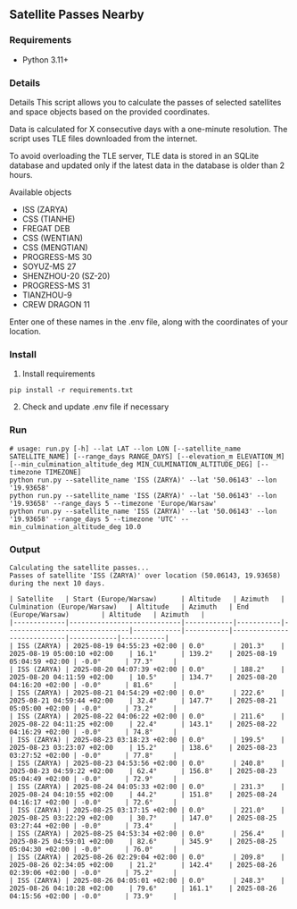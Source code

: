 ## Satellite Passes Nearby

### Requirements
- Python 3.11+

### Details
Details
This script allows you to calculate the passes of selected satellites and space objects based on the provided coordinates.  
  
Data is calculated for X consecutive days with a one-minute resolution. The script uses TLE files downloaded from the internet.  
  
To avoid overloading the TLE server, TLE data is stored in an SQLite database and updated only if the latest data in the database is older than 2 hours.  

Available objects  
- ISS (ZARYA)  
- CSS (TIANHE)  
- FREGAT DEB  
- CSS (WENTIAN)  
- CSS (MENGTIAN)  
- PROGRESS-MS 30  
- SOYUZ-MS 27  
- SHENZHOU-20 (SZ-20)  
- PROGRESS-MS 31  
- TIANZHOU-9  
- CREW DRAGON 11  

Enter one of these names in the .env file, along with the coordinates of your location.  

### Install
1. Install requirements
```shell
pip install -r requirements.txt
```
2. Check and update .env file if necessary

### Run
```shell
# usage: run.py [-h] --lat LAT --lon LON [--satellite_name SATELLITE_NAME] [--range_days RANGE_DAYS] [--elevation_m ELEVATION_M] [--min_culmination_altitude_deg MIN_CULMINATION_ALTITUDE_DEG] [--timezone TIMEZONE]
python run.py --satellite_name 'ISS (ZARYA)' --lat '50.06143' --lon '19.93658'
python run.py --satellite_name 'ISS (ZARYA)' --lat '50.06143' --lon '19.93658' --range_days 5 --timezone 'Europe/Warsaw'
python run.py --satellite_name 'ISS (ZARYA)' --lat '50.06143' --lon '19.93658' --range_days 5 --timezone 'UTC' --min_culmination_altitude_deg 10.0
```

### Output
```shell
Calculating the satellite passes...
Passes of satellite 'ISS (ZARYA)' over location (50.06143, 19.93658) during the next 10 days.

| Satellite   | Start (Europe/Warsaw)      | Altitude   | Azimuth   | Culmination (Europe/Warsaw)   | Altitude   | Azimuth   | End (Europe/Warsaw)        | Altitude   | Azimuth   |
|-------------|----------------------------|------------|-----------|-------------------------------|------------|-----------|----------------------------|------------|-----------|
| ISS (ZARYA) | 2025-08-19 04:55:23 +02:00 | 0.0°       | 201.3°    | 2025-08-19 05:00:10 +02:00    | 16.1°      | 139.2°    | 2025-08-19 05:04:59 +02:00 | -0.0°      | 77.3°     |
| ISS (ZARYA) | 2025-08-20 04:07:39 +02:00 | 0.0°       | 188.2°    | 2025-08-20 04:11:59 +02:00    | 10.5°      | 134.7°    | 2025-08-20 04:16:20 +02:00 | -0.0°      | 81.6°     |
| ISS (ZARYA) | 2025-08-21 04:54:29 +02:00 | 0.0°       | 222.6°    | 2025-08-21 04:59:44 +02:00    | 32.4°      | 147.7°    | 2025-08-21 05:05:00 +02:00 | -0.0°      | 73.2°     |
| ISS (ZARYA) | 2025-08-22 04:06:22 +02:00 | 0.0°       | 211.6°    | 2025-08-22 04:11:25 +02:00    | 22.4°      | 143.1°    | 2025-08-22 04:16:29 +02:00 | -0.0°      | 74.8°     |
| ISS (ZARYA) | 2025-08-23 03:18:23 +02:00 | 0.0°       | 199.5°    | 2025-08-23 03:23:07 +02:00    | 15.2°      | 138.6°    | 2025-08-23 03:27:52 +02:00 | -0.0°      | 77.8°     |
| ISS (ZARYA) | 2025-08-23 04:53:56 +02:00 | 0.0°       | 240.8°    | 2025-08-23 04:59:22 +02:00    | 62.4°      | 156.8°    | 2025-08-23 05:04:49 +02:00 | -0.0°      | 72.9°     |
| ISS (ZARYA) | 2025-08-24 04:05:33 +02:00 | 0.0°       | 231.3°    | 2025-08-24 04:10:55 +02:00    | 44.2°      | 151.8°    | 2025-08-24 04:16:17 +02:00 | -0.0°      | 72.6°     |
| ISS (ZARYA) | 2025-08-25 03:17:15 +02:00 | 0.0°       | 221.0°    | 2025-08-25 03:22:29 +02:00    | 30.7°      | 147.0°    | 2025-08-25 03:27:44 +02:00 | -0.0°      | 73.4°     |
| ISS (ZARYA) | 2025-08-25 04:53:34 +02:00 | 0.0°       | 256.4°    | 2025-08-25 04:59:01 +02:00    | 82.6°      | 345.9°    | 2025-08-25 05:04:30 +02:00 | -0.0°      | 76.0°     |
| ISS (ZARYA) | 2025-08-26 02:29:04 +02:00 | 0.0°       | 209.8°    | 2025-08-26 02:34:05 +02:00    | 21.2°      | 142.4°    | 2025-08-26 02:39:06 +02:00 | -0.0°      | 75.2°     |
| ISS (ZARYA) | 2025-08-26 04:05:01 +02:00 | 0.0°       | 248.3°    | 2025-08-26 04:10:28 +02:00    | 79.6°      | 161.1°    | 2025-08-26 04:15:56 +02:00 | -0.0°      | 73.9°     |
```